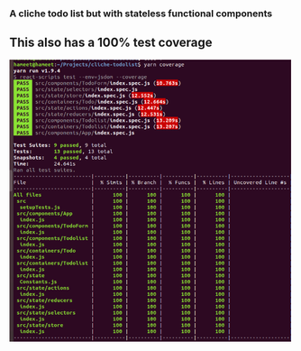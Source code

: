 ### A cliche todo list but with stateless functional components
## This also has a 100% test coverage

<img src="./public/Screenshot todo.png" alt="screenshot showing my test suite passing" width="500px"/>